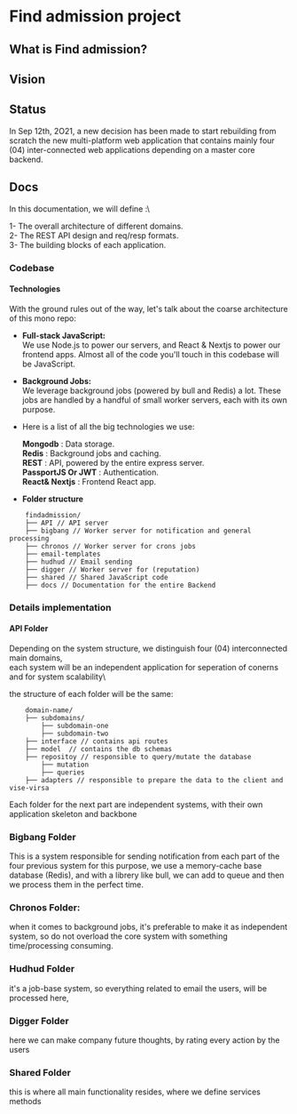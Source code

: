 

# Find admission project

## What is Find admission?
## Vision
## Status
In Sep 12th, 2O21, a new decision has been made to start rebuilding from scratch the new multi-platform
web application that contains mainly four (04) inter-connected web applications depending on a master core backend.
## Docs
In this documentation, we will define :\

1- The overall architecture of different domains.\
2- The REST API design and req/resp formats.\
3- The building blocks of each application.

### Codebase
#### Technologies

With the ground rules out of the way, let's talk about the coarse architecture of this mono repo:

* **Full-stack JavaScript:**\
    We use Node.js to power our servers, and React & Nextjs to power our frontend apps. Almost all of the code you'll touch in this codebase will be JavaScript.
* **Background Jobs:** \
    We leverage background jobs (powered by bull and Redis) a lot. These jobs are handled by a handful of small worker servers, each with its own purpose.


* Here is a list of all the big technologies we use:

    **Mongodb** : Data storage.\
    **Redis** : Background jobs and caching.\
    **REST** : API, powered by the entire express server.\
    **PassportJS Or JWT** : Authentication.\
    **React& Nextjs** : Frontend React app.

* **Folder structure**
```
    findadmission/
    ├── API // API server
    ├── bigbang // Worker server for notification and general processing
    ├── chronos // Worker server for crons jobs
    ├── email-templates
    ├── hudhud // Email sending
    ├── digger // Worker server for (reputation)
    ├── shared // Shared JavaScript code
    ├── docs // Documentation for the entire Backend

```


### Details implementation
#### API Folder
Depending on the system structure, we distinguish four (04) interconnected main domains, \
each system will be an independent application for seperation of conerns and for system scalability\

the structure of each folder will be the same:

```
    domain-name/
    ├── subdomains/
        ├── subdomain-one
        ├── subdomain-two
    ├── interface // contains api routes
    ├── model  // contains the db schemas
    ├── repositoy // responsible to query/mutate the database
        ├── mutation
        ├── queries
    ├── adapters // responsible to prepare the data to the client and vise-virsa
```

Each folder for the next part are independent systems, with their own application skeleton and backbone

### Bigbang Folder
This is a system responsible for sending notification from each part of the four previous system for this purpose, we use a memory-cache base database (Redis), and with a librery like bull, we can add to queue and then we process them in the perfect time.
### Chronos Folder:
when it comes to background jobs, it's preferable to make it as independent system, so do not overload the core system with something time/processing consuming.
### Hudhud Folder
it's a job-base system, so everything related to email the users, will be processed here,
### Digger Folder
here we can make company future thoughts, by rating every action by the users
### Shared Folder
this is where all main functionality resides, where we define services methods